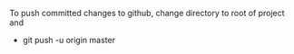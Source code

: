 To push committed changes to github, change directory to root of project and
* git push -u origin master
